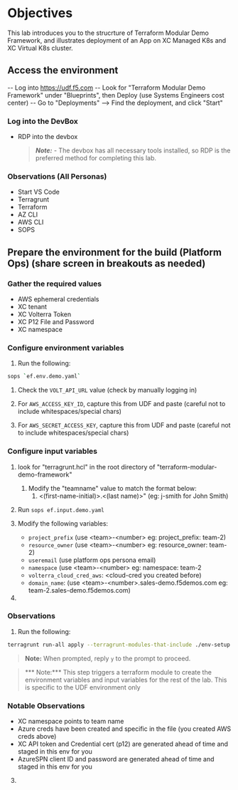 # Objectives
This lab introduces you to the strucrture of Terraform Modular Demo Framework, and illustrates deployment of an App on XC Managed K8s and XC Virtual K8s cluster.

## Access the environment

-- Log into https://udf.f5.com 
-- Look for "Terraform Modular Demo Framework" under "Blueprints", then Deploy (use Systems Engineers cost center)
-- Go to "Deployments" --> Find the deployment, and click "Start"


### Log into the DevBox 

- RDP into the devbox
    > ***Note:*** - The devbox has all necessary tools installed, so RDP is the preferred method for completing this lab.

### Observations (All Personas)

- Start VS Code
- Terragrunt
- Terraform
- AZ CLI
- AWS CLI
- SOPS

## Prepare the environment for the build (Platform Ops) (share screen in breakouts as needed)

### Gather the required values

- AWS ephemeral credentials
- XC tenant
- XC Volterra Token
- XC P12 File and Password
- XC namespace

### Configure environment variables

1. Run the following:

```bash
sops `ef.env.demo.yaml`
```

1. Check the `VOLT_API_URL` value (check by manually logging in)

1. For `AWS_ACCESS_KEY_ID`, capture this from UDF and paste (careful not to include whitespaces/special chars)

1. For `AWS_SECRET_ACCESS_KEY`, capture this from UDF and paste (careful not to include whitespaces/special chars)


### Configure input variables

1. look for "terragrunt.hcl" in the root directory of "terraform-modular-demo-framework"
   1. Modify the "teamname" value to match the format below:
      1. <(first-name-initial)>.<(last name)>" (eg: j-smith for John Smith)
   
2. Run `sops ef.input.demo.yaml`

3. Modify the following variables:
    - `project_prefix` (use \<team>-\<number> eg: project_prefix: team-2)
    - `resource_owner` (use \<team>-\<number> eg: resource_owner: team-2)
    - `useremail` (use platform ops persona email)
    - `namespace` (use \<team>-\<number> eg: namespace: team-2
    - `volterra_cloud_cred_aws`: \<cloud-cred you created before)
    - `domain_name`: (use \<team>-\<number>.sales-demo.f5demos.com eg: team-2.sales-demo.f5demos.com)

4. 

### Observations

1. Run the following:

  ```bash
  terragrunt run-all apply --terragrunt-modules-that-include ./env-setup.hcl
  ```

  > **Note:** When prompted, reply `y` to the prompt to proceed.



> *** Note:*** This step triggers a terraform module to create the environment variables and input variables for the rest of the lab. This is specific to the UDF environment only 

### Notable Observations

- XC namespace points to team name
- Azure creds have been created and specific in the file (you created AWS creds above)
- XC API token and Credential cert (p12) are generated ahead of time and staged in this env for you
- AzureSPN client ID and password are generated ahead of time and staged in this env for you


3) 